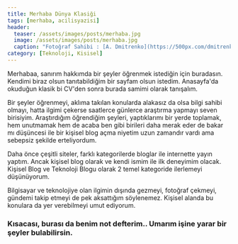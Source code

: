 ```yaml
---
title: Merhaba Dünya Klasiği
tags: [merhaba, acilisyazisi]
header:
  teaser: /assets/images/posts/merhaba.jpg
  image: /assets/images/posts/merhaba.jpg
  caption: "Fotoğraf Sahibi : [A. Dmitrenko](https://500px.com/dmitrenko)"
category: [Teknoloji, Kisisel]
---
```


Merhabaa, sanırım hakkımda bir şeyler öğrenmek istediğin için buradasın. Kendimi biraz olsun tanıtabildiğim bir sayfam olsun istedim. Anasayfa'da okuduğun klasik bi CV'den sonra burada samimi olarak tanışalım.

Bir şeyler öğrenmeyi, aklıma takılan konularda alakasız da olsa bilgi sahibi olmayı, hatta ilgimi çekerse saatlerce günlerce araştırma yapmayı seven birisiyim. Araştırdığım öğrendiğim şeyleri, yaptıklarımı bir yerde toplamak, hem unutmamak hem de acaba ben gibi birileri daha merak eder de bakar mı düşüncesi ile bir kişisel blog açma niyetim uzun zamandır vardı ama sebepsiz şekilde erteliyordum.

Daha önce çeşitli siteler, farklı kategorilerde bloglar ile internette yayın yaptım. Ancak kişisel blog olarak ve kendi ismim ile ilk deneyimim olacak. Kişisel Blog ve Teknoloji Blogu olarak 2 temel kategoride ilerlemeyi düşünüyorum.

Bilgisayar ve teknolojiye olan ilgimin dışında gezmeyi, fotoğraf çekmeyi, gündemi takip etmeyi de pek aksattığım söylenemez. Kişisel alanda bu konulara da yer verebilmeyi umut ediyorum.

### Kısacası, burası da benim not defterim.. Umarım işine yarar bir şeyler bulabilirsin.
